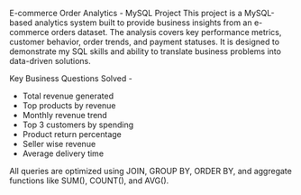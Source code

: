 E-commerce Order Analytics - MySQL Project
This project is a MySQL-based analytics system built to provide business insights from an e-commerce orders dataset.
The analysis covers key performance metrics, customer behavior, order trends, and payment statuses. 
It is designed to demonstrate my SQL skills and ability to translate business problems into data-driven solutions.

Key Business Questions Solved - 
- Total revenue generated
- Top products by revenue
- Monthly revenue trend
- Top 3 customers by spending
- Product return percentage
- Seller wise revenue
- Average delivery time

All queries are optimized using JOIN, GROUP BY, ORDER BY, and aggregate functions like SUM(), COUNT(), and AVG().
